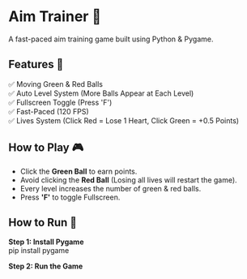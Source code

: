 # Aim Trainer 🎯

A fast-paced aim training game built using Python & Pygame. 

## Features 🚀
✅ Moving Green & Red Balls  
✅ Auto Level System (More Balls Appear at Each Level)  
✅ Fullscreen Toggle (Press 'F')  
✅ Fast-Paced (120 FPS)  
✅ Lives System (Click Red = Lose 1 Heart, Click Green = +0.5 Points)  

## How to Play 🎮
- Click the **Green Ball** to earn points.  
- Avoid clicking the **Red Ball** (Losing all lives will restart the game).  
- Every level increases the number of green & red balls.  
- Press **'F'** to toggle Fullscreen.  

## How to Run 🔧
**Step 1: Install Pygame**  
pip install pygame

**Step 2: Run the Game**  
